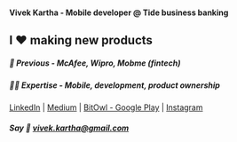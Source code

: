 #### Vivek Kartha - Mobile developer @ Tide business banking
## I ❤️  making new products
##### 💼 Previous - McAfee, Wipro, Mobme (fintech)
##### 👨‍💻 Expertise - Mobile, development, product ownership

[LinkedIn](https://www.linkedin.com/in/vkartha) | [Medium](https://nightshade7.medium.com/) | [BitOwl - Google Play](https://play.google.com/store/apps/details?id=com.molten.owl&hl=en_IN) | [Instagram](https://www.instagram.com/a.fit.coder)

##### Say 👋 vivek.kartha@gmail.com
